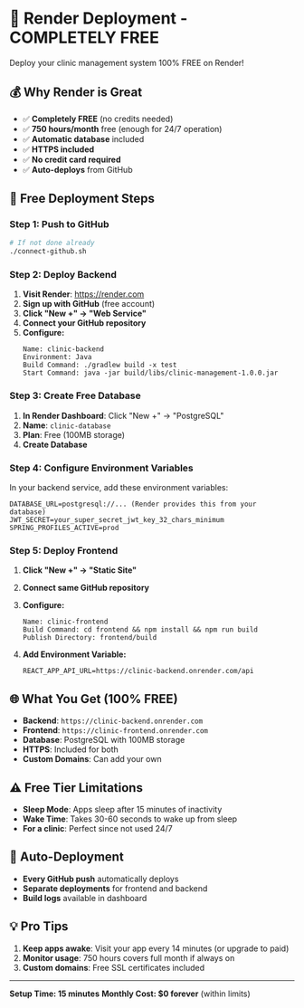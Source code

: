 # 🎨 Render Deployment - COMPLETELY FREE

Deploy your clinic management system 100% FREE on Render!

## 💰 Why Render is Great

- ✅ **Completely FREE** (no credits needed)
- ✅ **750 hours/month** free (enough for 24/7 operation)
- ✅ **Automatic database** included
- ✅ **HTTPS included**
- ✅ **No credit card required**
- ✅ **Auto-deploys** from GitHub

## 🚀 Free Deployment Steps

### **Step 1: Push to GitHub**
```bash
# If not done already
./connect-github.sh
```

### **Step 2: Deploy Backend**

1. **Visit Render**: https://render.com
2. **Sign up with GitHub** (free account)
3. **Click "New +" → "Web Service"**
4. **Connect your GitHub repository**
5. **Configure:**
   ```
   Name: clinic-backend
   Environment: Java
   Build Command: ./gradlew build -x test
   Start Command: java -jar build/libs/clinic-management-1.0.0.jar
   ```

### **Step 3: Create Free Database**

1. **In Render Dashboard**: Click "New +" → "PostgreSQL"
2. **Name**: `clinic-database`
3. **Plan**: Free (100MB storage)
4. **Create Database**

### **Step 4: Configure Environment Variables**

In your backend service, add these environment variables:

```env
DATABASE_URL=postgresql://... (Render provides this from your database)
JWT_SECRET=your_super_secret_jwt_key_32_chars_minimum
SPRING_PROFILES_ACTIVE=prod
```

### **Step 5: Deploy Frontend**

1. **Click "New +" → "Static Site"**
2. **Connect same GitHub repository**
3. **Configure:**
   ```
   Name: clinic-frontend
   Build Command: cd frontend && npm install && npm run build
   Publish Directory: frontend/build
   ```

4. **Add Environment Variable:**
   ```
   REACT_APP_API_URL=https://clinic-backend.onrender.com/api
   ```

## 🌐 What You Get (100% FREE)

- **Backend**: `https://clinic-backend.onrender.com`
- **Frontend**: `https://clinic-frontend.onrender.com`
- **Database**: PostgreSQL with 100MB storage
- **HTTPS**: Included for both
- **Custom Domains**: Can add your own

## ⚠️ Free Tier Limitations

- **Sleep Mode**: Apps sleep after 15 minutes of inactivity
- **Wake Time**: Takes 30-60 seconds to wake up from sleep
- **For a clinic**: Perfect since not used 24/7

## 🔄 Auto-Deployment

- **Every GitHub push** automatically deploys
- **Separate deployments** for frontend and backend
- **Build logs** available in dashboard

## 💡 Pro Tips

1. **Keep apps awake**: Visit your app every 14 minutes (or upgrade to paid)
2. **Monitor usage**: 750 hours covers full month if always on
3. **Custom domains**: Free SSL certificates included

---

**Setup Time: 15 minutes**
**Monthly Cost: $0 forever** (within limits) 